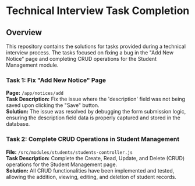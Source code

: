 # Technical Interview Task Completion

## Overview

This repository contains the solutions for tasks provided during a technical interview process. The tasks focused on fixing a bug in the "Add New Notice" page and completing CRUD operations for the Student Management module.

### Task 1: Fix "Add New Notice" Page

**Page:** `/app/notices/add`  
**Task Description:** Fix the issue where the 'description' field was not being saved upon clicking the "Save" button.  
**Solution:** The issue was resolved by debugging the form submission logic, ensuring the description field data is properly captured and stored in the database.

### Task 2: Complete CRUD Operations in Student Management

**File:** `/src/modules/students/students-controller.js`  
**Task Description:** Complete the Create, Read, Update, and Delete (CRUD) operations for the Student Management page.  
**Solution:** All CRUD functionalities have been implemented and tested, allowing the addition, viewing, editing, and deletion of student records.
